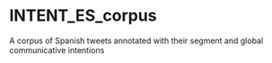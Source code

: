 # INTENT_ES_corpus
A corpus of Spanish tweets annotated with their segment and global communicative intentions

